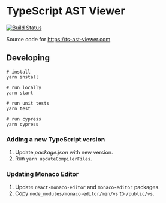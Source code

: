 ﻿TypeScript AST Viewer
=====================

[![Build Status](https://travis-ci.org/dsherret/ts-ast-viewer.svg?branch=master)](https://travis-ci.org/dsherret/ts-ast-viewer)

Source code for https://ts-ast-viewer.com

## Developing

```
# install
yarn install

# run locally
yarn start

# run unit tests
yarn test

# run cypress
yarn cypress
```

### Adding a new TypeScript version

1. Update *package.json* with new version.
2. Run `yarn updateCompilerFiles`.

### Updating Monaco Editor

1. Update `react-monaco-editor` and `monaco-editor` packages.
2. Copy `node_modules/monaco-editor/min/vs` to `/public/vs`.
